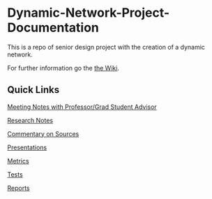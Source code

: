 # Dynamic-Network-Project-Documentation
This is a repo of senior design project with the creation of a dynamic network.

For further information go the [the Wiki](../../wiki).

## Quick Links

[Meeting Notes with Professor/Grad Student Advisor](../../wiki/Meeting-Notes)

[Research Notes](../../wiki/Research-Notes)

[Commentary on Sources](../../wiki/Commentary-on-Sources)

[Presentations](../../wiki/Presentations)

[Metrics](../../wiki/Metrics-Explained)

[Tests](../../wiki/Tests-for-Performance)

[Reports](../../wiki/Reports)



